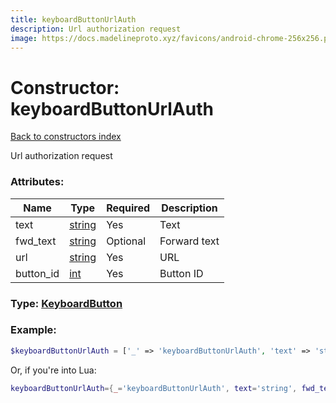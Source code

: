 ```yaml
---
title: keyboardButtonUrlAuth
description: Url authorization request
image: https://docs.madelineproto.xyz/favicons/android-chrome-256x256.png
---
```

# Constructor: keyboardButtonUrlAuth  
[Back to constructors index](index.md)



Url authorization request

### Attributes:

| Name     |    Type       | Required | Description |
|----------|---------------|----------|-------------|
|text|[string](../types/string.md) | Yes|Text|
|fwd\_text|[string](../types/string.md) | Optional|Forward text|
|url|[string](../types/string.md) | Yes|URL|
|button\_id|[int](../types/int.md) | Yes|Button ID|



### Type: [KeyboardButton](../types/KeyboardButton.md)


### Example:

```php
$keyboardButtonUrlAuth = ['_' => 'keyboardButtonUrlAuth', 'text' => 'string', 'fwd_text' => 'string', 'url' => 'string', 'button_id' => int];
```  


Or, if you're into Lua:

```lua
keyboardButtonUrlAuth={_='keyboardButtonUrlAuth', text='string', fwd_text='string', url='string', button_id=int}

```


